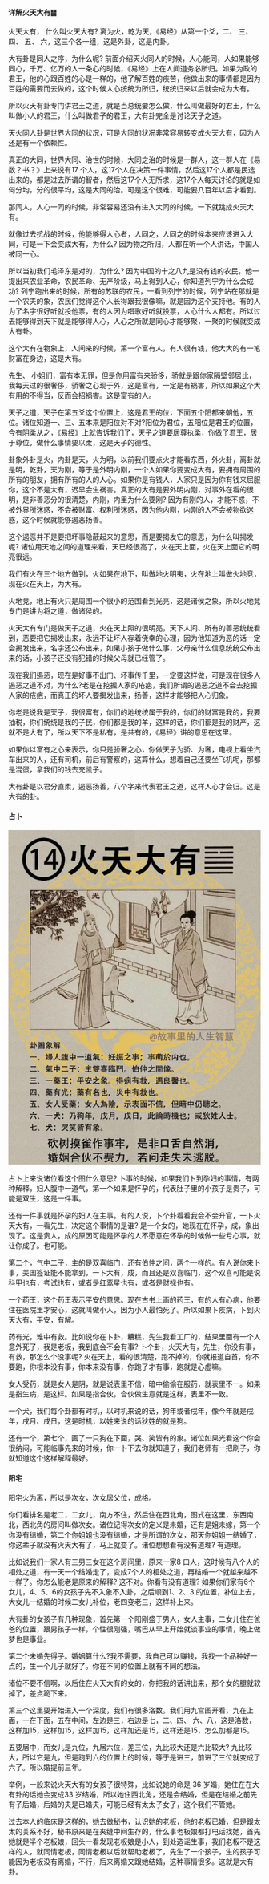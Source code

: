 #### 详解火天大有䷍

火天大有， 什么叫火天大有? 离为火，乾为天，《易经》从第一个爻，二、 三、 四、 五、 六，这三个各一组，这是外卦，这是内卦。

大有卦是同人之序，为什么呢? 前面介绍天火同人的时候，人心能同，人如果能够同心，千万、亿万的人一条心的时候，《易经》上在人间道务必所归。如果为政的君王，他的心跟百姓的心是一样的，他了解百姓的疾苦，他做出来的事情都是因为百姓的需要而去做的，这个时候人心统统为所归，统统归来以后就会成为大有。

所以火天有卦专门讲君王之道，就是当总统要怎么做，什么叫做最好的君王，什么叫做小人的君王，什么叫做君子的君王，大有卦完全是讨论天子之道。

天火同人卦是世界大同的状况，可是大同的状况非常容易转变成火天大有，因为人还是有一个依赖性。

真正的大同，世界大同、治世的时候，大同之治的时候是一群人，这一群人在《易数？书？》上来说有17 个人，这17个人在决策一件事情，然后这17个人都是民选出来的，都是过去所谓的智者，然后这17个人无所求，这17个人每天讨论的就是如何分均，分的很平均，这是大同的治。可是这个很难，可能要八百年以后才看到。

那同人，人心一同的时候，非常容易还没有进入大同的时候，一下就跳成火天大有。

就像过去抗战的时候，他能够得人心者，人同之，人同之的时候本来应该进入大同，可是一下会变成大有，为什么? 因为物之所归，人都在听一个人讲话，中国人被同一心。

所以当初我们毛泽东是对的，为什么? 因为中国的十之八九是没有钱的农民，他一提出来农业革命，农民革命、无产阶级，马上得到人心，你知道列宁为什么会成功? 列宁跑出来的时候，所有的苏联的农民，一看到列宁的时候，列宁站在那就是一个农夫的象，农民们觉得这个人长得跟我很像嘛，就是因为这个支持他。有的人为了名字很好听就投他票，有的人因为唱歌好听就投票，人心什么人都有。所以过去能够得到天下就是能够得人心，人心之所就是同心才能够聚，一聚的时候就变成大有卦。

这个大有在物象上，人间来的时候，第一个富有人，有人很有钱，他大大的有一笔财富在身边，这是大有。

先生、 小姐们，富有本无罪，但是你用富有来骄侈，骄就是跟你家隔壁邻居比，我每天过的很奢侈，骄奢之心现于外，这是富有，一定是有祸害，所以如果这个大有用的不得当，反而会招祸害。这是富有的人。

天子之道，天子在第五爻这个位置上，这是君王的位，下面五个阳都来朝他，五位。诸位知道一、三、五本来是阳位对不对?阳位为君位，五阳位是君王的位置，今有阴柔从之，《易经》上就告诉我们了，天子之道要居尊执柔，你做了君王，居于尊位，做什么事情要以柔，这是天子的德性。

卦象外卦是火，内卦是天，火为明，以前我们要点火才能看东西，外火卦，离卦就是明，乾卦，天为刚，等于是外明内刚，一个人如果你要变成大有，要拥有周围的所有的朋友，拥有所有的人的人心。如果你是有钱人，人家只是因为你有钱来屈服你，这个不是大有，迟早会生祸害。真正的大有是要外明内刚，对事外在看的很明，是非善恶分的很清楚，内刚，内里为什么要刚? 因为有刚的人，才能不惑，不被外界所迷惑，不会被财富、权利所迷惑，因为他内刚，内刚的人不会被物欲迷惑，这个时候就能够遏恶扬善。

这个遏恶并不是要把坏事隐蔽起来的意思，而是要揭发它的意思，为什么叫揭发呢? 诸位用天地之间的道理来看，天已经很高了，火在天上面，火在天上面它的明亮很远。

我们有火在三个地方做到，火如果在地下，叫做地火明夷，火在地上叫做火地竞，现在火在天上，为大有。

火地竞，地上有火只是周围一个很小的范围看到光亮，这是诸侯之象，所以火地竞专门是讲为将之道，做诸侯的。

火天大有专门是做天子之道，火在天上照的很明亮，天下人间、所有的善恶统统看到，恶要把它揭发出来，永远不让坏人存着侥幸的心理，因为他知道为恶的话一定会揭发出来，名字还公布出来，如果小孩子做什么事，父母亲什么信息统统公布出来的话，小孩子还没有犯错的时候父母就已经管了。

现在我们遏恶，现在是好事不出门、坏事传千里，一定要这样做，可是现在很多人遏恶之道不对，为什么?老是在挖掘人家的疮疤，我们所谓的遏恶之道不会去挖掘人家的疮疤，而真正的坏人要揭发出来，扬善，这样才能够把人心归象。

你老是说我是天子，我很富有，你们的地统统属于我的，你们的财富是我的，我要抽税，你们统统是我的子民，你们都是我的羊，这样的话，你们都是我的财产，这就不是大有了，所以天下不是私有，是共有的，《易经》讲的意思在这里。

如果你以富有之心来表示，你只是骄奢之心，你做天子为骄、为奢，电视上看坐汽车出来的人，还有司机，前后有警察的，这算什么，想着自己还要坐飞机呢，那都是混蛋，拿我们的钱去充凯子。

大有卦是以君分直柔，遏恶扬善，八个字来代表君王之道，这样人心才会归。这是大有的卦。

#### 占卜

![图片](../img/火天大有.jpg)

占卜上来说诸位看这个图什么意思? 卜事的时候，如果我们卜到孕妇的事情，有两种解释，妇人腹中一道气，第一个如果是怀孕的，代表肚子里的小孩子是贵子，可能是双生，这是一件事。

还有一件事就是怀孕的妇人在主事。有的人说，卜个卦看看我会不会升官，一卜火天大有，一看先生，决定这个事情的是谁? 是一个女的，她现在在怀孕，成，象出现了。这是贵人，成的原因可能是怀孕的人不愿意在怀孕的时候做一些亏心事，就让你成了。也可能。

第二个，气中二子，主的是双喜临门，还有伯仲之间，两个一样的。有人说你来卜事，美国签证能不能拿到，一卜大有，成，而且还是双喜临门，这个双喜可能是说科甲也有，考试也有，或者是红鸾星也有，或者是财禄也有。

一个药王，这个药王表示平安的意思。现在古书上画的药王，有的人有心病，他要住在医院里才安心，这就叫做小人，因为小人最怕死了。所以如果卜疾病，卜到火天大有，平安，有解。

药有光，难中有救。比如说你在卜卦，糟糕，先生我看工厂的，结果里面有一个人意外死了，我是老板，我到底会不会有事? 卜个卦，火天大有，先生，你没有事，有救，那怎么个没事呢? 火在天上，看的很清楚，跑不掉的，你就报道自首，你不要跑，你根本没有事，你本来没有事，你跑了才有事，跑就是心虚嘛。

女人受药，就是女人是阴，就是说表里不信，暗中偷偷在服药，就表里不一。如果是指生病，是这样。如果是指合伙，合伙做生意就是这样，表里不一致。

一个犬，我们每个卦都有时机，以时机来说的话，狗年或者戌年，像今年就是戌年，戌月、戌日，这是时机，以姓来说的话狄姓的就是狗。

还有一个，第七个，画了一只狗在下面，哭、笑皆有的象。诸位如果光看这个你会很纳闷，可能临事先来的时候，你一卜下去你就知道了，我们老师有一把刷子，你就知道这个这样解释最好。

#### 阳宅

阳宅火为离，所以是次女，次女居父位，成格。

你们看排名是老二，二女儿，南方不住，然后住在西北角，图式在这里，东西南北，西北角的房间叫做次女。诸位记得次女的定义是未婚，还有是姐未嫁，第一个你没有结婚，第二个你姐姐也没有结婚，才是所谓的次女，那天你姐姐一结婚了，你这辈子就没有火天大有了，马上就变了。诸位想想看有没有道理? 有道理。

比如说我们一家人有三男三女在这个房间里，原来一家8 口人，这时候有八个人的相处之道，有一天一个结婚走了，变成7个人的相处之道，再结婚一个就越来越不一样了。你怎么能老是原来的解释? 这不对。你看有没有道理? 如果你们家有6个女儿，4、5、6的女孩子先不入象不入卦，之后顺到1、2、3 的位置，补位上去，大女儿一结婚的时候二女儿补位，老四变老三，这样补上来。

大有卦的女孩子有几种现象，首先第一个阳刚盛于男人，女人主事，二女儿住在爸爸的位置，跟男孩子一样，个性很刚强，嘴巴从早上开始就谈事业的事情，晚上做梦也是事业。

第二个未婚先得子。婚姻算什么?我不需要，我自己可以赚钱，我找一个品种好一点的，生一个儿子就好了。你在不同的位置上就有不同的想法。

诸位不要不信啊，以后住在火天大有的女的，你把我的话讲出来，那个女的腿就软掉了，差点跪下来。

第三个这里要开始进入一个深度，我们有很多洛数。我们用九宫图开看，九在上面，一在下面，五在中间，左边是三，右边是七，二、四、 六、八，这是洛数，这样加15，这样加15，这样加15，这样加还是15，这样还是15，怎么加都是15。

五要居中，而女儿是九位，九居六位，差三位，九比较大还是六比较大? 九比较大，所以它是九，但是跑到六的位置上的时候，等于是进三，前进了三位就变成了六了。所以婚提前三年。

举例，一般来说火天大有的女孩子很特殊，比如说她的命是 36 岁婚，她住在在大有卦的话她会变成33 岁结婚，所以她住西北角，还是会结婚，但是在结婚之前先有子后婚，后婚的夫是已婚夫，可能已经有太太子女了，这个我们不管她。

过去本人的临床是这样的，她去做秘书，认识她的老板，他的老板已婚，但是跟太太的关系不好，秘书原来是在夹缝中间生存的，什么事老板娘都打电话找她，首先她就是半个老板娘，回头一看发现老板娘是小人，到处造谣生事，我们老板不是这样的人，就同情老板，同情老板以后就帮助老板了，先生了一个孩子，生的孩子可能因为老板没有离婚，不行，后来离婚又跟她结婚，这种事情很多。这就是大有卦。